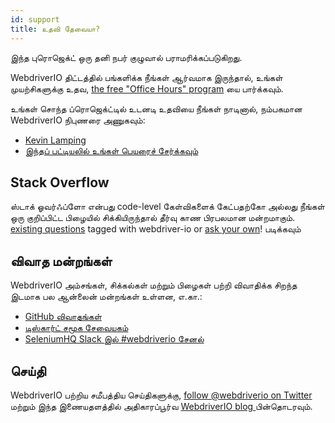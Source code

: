 ```yaml
---
id: support
title: உதவி தேவையா?
---
```


இந்த புரொஜெக்ட் ஒரு தனி நபர் குழுவால் பராமரிக்கப்படுகிறது.

WebdriverIO திட்டத்தில் பங்களிக்க நீங்கள் ஆர்வமாக இருந்தால், உங்கள் முயற்சிகளுக்கு உதவ, [the free "Office Hours" program](/blog/2020/07/01/office-hours) யை பார்க்கவும்.

உங்கள் சொந்த ப்ரொஜெக்ட்டில் உடனடி உதவியை நீங்கள் நாடினால், நம்பகமான WebdriverIO நிபுணரை அணுகவும்:

- [Kevin Lamping](https://www.codementor.io/@kevinlamping)
- [இந்தப் பட்டியலில் உங்கள் பெயரைச் சேர்க்கவும்](https://github.com/webdriverio/webdriverio/edit/master/website/docs/Support.md)

## Stack Overflow

ஸ்டாக் ஓவர்ஃப்ளோ என்பது code-level கேள்விகளைக் கேட்பதற்கோ அல்லது நீங்கள் ஒரு குறிப்பிட்ட பிழையில் சிக்கியிருந்தால் தீர்வு காண பிரபலமான மன்றமாகும். [existing questions](https://stackoverflow.com/questions/tagged/webdriver-io) tagged with webdriver-io or [ask your own](https://stackoverflow.com/questions/ask?tags=webdriver-io)! படிக்கவும்

## விவாத மன்றங்கள்

WebdriverIO அம்சங்கள், சிக்கல்கள் மற்றும் பிழைகள் பற்றி விவாதிக்க சிறந்த இடமாக பல ஆன்லைன் மன்றங்கள் உள்ளன, எ.கா.:

- [GitHub விவாதங்கள்](https://github.com/webdriverio/webdriverio/discussions)
- [டிஸ்கார்ட் சமூக சேவையகம்](https://discord.webdriver.io)
- [SeleniumHQ Slack இல் #webdriverio சேனல்](https://join.slack.com/t/seleniumhq/shared_invite/zt-vv33sc0w-VKKQop3WDV_lfrLXGGHvDw)

## செய்தி

WebdriverIO பற்றிய சமீபத்திய செய்திகளுக்கு, [follow @webdriverio on Twitter](https://twitter.com/webdriverio) மற்றும் இந்த இணையதளத்தில் அதிகாரப்பூர்வ [WebdriverIO blog ](/blog) பின்தொடரவும்.
